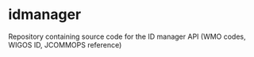 # idmanager
Repository  containing source code for the ID manager API (WMO codes, WIGOS ID, JCOMMOPS reference)
